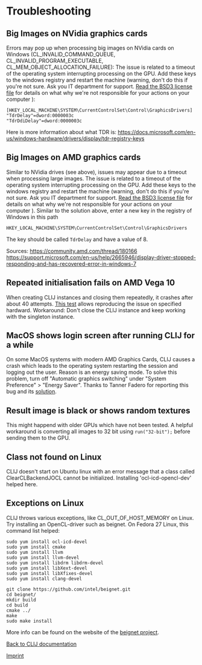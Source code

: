 # Troubleshooting
## Big Images on NVidia graphics cards
Errors may pop up when processing big images on NVidia cards on Windows (CL_INVALID_COMMAND_QUEUE, CL_INVALID_PROGRAM_EXECUTABLE, CL_MEM_OBJECT_ALLOCATION_FAILURE): The issue is related to a timeout of the operating system interrupting processing on the GPU. Add these keys to the windows registry and restart the machine (warning, don't do this if you're not sure. Ask you IT department for support. [Read the BSD3 license file](license.txt) for details on what why we're not responsible for your actions on your computer ):
```
[HKEY_LOCAL_MACHINE\SYSTEM\CurrentControlSet\Control\GraphicsDrivers]
"TdrDelay"=dword:0000003c
"TdrDdiDelay"=dword:0000003c
```
Here is more information about what TDR is: https://docs.microsoft.com/en-us/windows-hardware/drivers/display/tdr-registry-keys

## Big Images on AMD graphics cards
Similar to NVidia drives (see above), issues may appear due to a timeout when processing large images. The issue is related to a timeout of the operating system interrupting processing on the GPU. Add these keys to the windows registry and restart the machine (warning, don't do this if you're not sure. Ask you IT department for support. [Read the BSD3 license file](license.txt) for details on what why we're not responsible for your actions on your computer ). Similar to the solution above, enter a new key in the registry of Windows in this path
```
HKEY_LOCAL_MACHINE\SYSTEM\CurrentControlSet\Control\GraphicsDrivers
```
The key should be called `TdrDelay` and have a value of 8.

Sources: 
https://community.amd.com/thread/180166
https://support.microsoft.com/en-us/help/2665946/display-driver-stopped-responding-and-has-recovered-error-in-windows-7
## Repeated initialisation fails on AMD Vega 10
When creating CLIJ instances and closing them repeatedly, it crashes after about 40 attempts. [This test](https://github.com/clij/clij-core/blob/master/src/test/java/net/haesleinhuepf/clij/test/InitialisationTest.java#L17) allows reproducing the issue on specified hardward. Workaround:
Don't close the CLIJ instance and keep working with the singleton instance.
<a name="macos_login"></a>
## MacOS shows login screen after running CLIJ for a while
On some MacOS systems with modern AMD Graphics Cards, CLIJ causes a crash which leads to the operating system restarting the session and logging out the user. 
Reason is an energy saving mode. To solve this problem, turn off "Automatic graphics switching" under "System Preference" > "Energy Saver". 
Thanks to Tanner Fadero for reporting this bug and its [solution](https://forum.image.sc/t/ijm-macro-crashes-after-a-few-loops/40130/16).
## Result image is black or shows random textures
This might happend with older GPUs which have not been tested. A helpful workaround is converting all images to 32 bit using `run("32-bit");` before sending them to the GPU.
## Class not found on Linux
CLIJ doesn't start on Ubuntu linux with an error message that a class called ClearCLBackendJOCL cannot be initialized. Installing 'ocl-icd-opencl-dev' helped here.
<a name="exceptions_linux"></a>
## Exceptions on Linux
CLIJ throws various exceptions, like CL_OUT_OF_HOST_MEMORY on Linux. Try installing an OpenCL-driver such as beignet. On Fedora 27 Linux, this command list helped:

```
sudo yum install ocl-icd-devel
sudo yum install cmake
sudo yum install llvm
sudo yum install llvm-devel
sudo yum install libdrm libdrm-devel
sudo yum install libXext-devel
sudo yum install libXfixes-devel
sudo yum install clang-devel

git clone https://github.com/intel/beignet.git
cd beignet/
mkdir build
cd build
cmake ../
make
sudo make install

```
More info can be found on the website of the [beignet project](https://www.freedesktop.org/wiki/Software/Beignet/).



[Back to CLIJ documentation](https://clij.github.io/)

[Imprint](https://clij.github.io/imprint)
